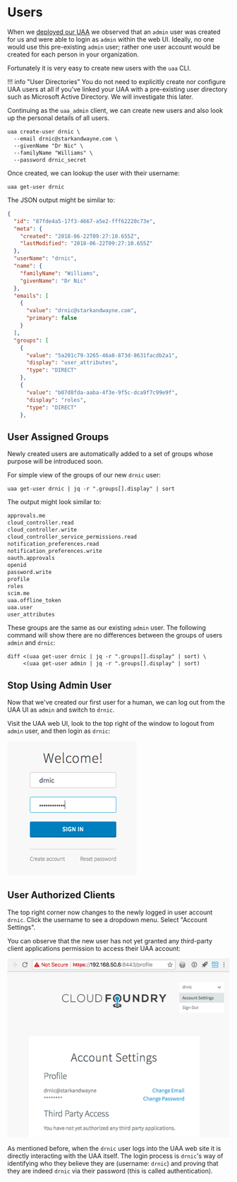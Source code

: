# Users

When we [deployed our UAA](/deploy-uaa) we observed that an `admin` user was created for us and were able to login as `admin` within the web UI. Ideally, no one would use this pre-existing `admin` user; rather one user account would be created for each person in your organization.

Fortunately it is very easy to create new users with the `uaa` CLI.

!!! info "User Directories"
    You do not need to explicitly create nor configure UAA users at all if you've linked your UAA with a pre-existing user directory such as Microsoft Active Directory. We will investigate this later.

Continuing as the `uaa_admin` client, we can create new users and also look up the personal details of all users.

```text
uaa create-user drnic \
  --email drnic@starkandwayne.com \
  --givenName "Dr Nic" \
  --familyName "Williams" \
  --password drnic_secret
```

Once created, we can lookup the user with their username:

```text
uaa get-user drnic
```

The JSON output might be similar to:

```json
{
  "id": "87fde4a5-17f3-4667-a5e2-fff62220c73e",
  "meta": {
    "created": "2018-06-22T09:27:10.655Z",
    "lastModified": "2018-06-22T09:27:10.655Z"
  },
  "userName": "drnic",
  "name": {
    "familyName": "Williams",
    "givenName": "Dr Nic"
  },
  "emails": [
    {
      "value": "drnic@starkandwayne.com",
      "primary": false
    }
  ],
  "groups": [
    {
      "value": "5a201c79-3265-46a8-873d-8631facdb2a1",
      "display": "user_attributes",
      "type": "DIRECT"
    },
    {
      "value": "b07d8fda-aaba-4f3e-9f5c-dca9f7c99e9f",
      "display": "roles",
      "type": "DIRECT"
    },
```

## User Assigned Groups

Newly created users are automatically added to a set of groups whose purpose will be introduced soon.

For simple view of the groups of our new `drnic` user:

```text
uaa get-user drnic | jq -r ".groups[].display" | sort
```

The output might look similar to:

```text
approvals.me
cloud_controller.read
cloud_controller.write
cloud_controller_service_permissions.read
notification_preferences.read
notification_preferences.write
oauth.approvals
openid
password.write
profile
roles
scim.me
uaa.offline_token
uaa.user
user_attributes
```

These groups are the same as our existing `admin` user. The following command will show there are no differences between the groups of users `admin` and `drnic`:

```text
diff <(uaa get-user drnic | jq -r ".groups[].display" | sort) \
     <(uaa get-user admin | jq -r ".groups[].display" | sort)
```

## Stop Using Admin User

Now that we've created our first user for a human, we can log out from the UAA UI as `admin` and switch to `drnic`.

Visit the UAA web UI, look to the top right of the window to logout from `admin` user, and then login as `drnic`:

![uaa-web-normal-user-login](images/uaa-web-normal-user-login.png)

## User Authorized Clients

The top right corner now changes to the newly logged in user account `drnic`. Click the username to see a dropdown menu. Select "Account Settings".

You can observe that the new user has not yet granted any third-party client applications permission to access their UAA account:

![uaa-web-user-profile](images/uaa-web-user-profile.png)

As mentioned before, when the `drnic` user logs into the UAA web site it is directly interacting with the UAA itself. The login process is `drnic`'s way of identifying who they believe they are (username: `drnic`) and proving that they are indeed `drnic` via their password (this is called authentication).

